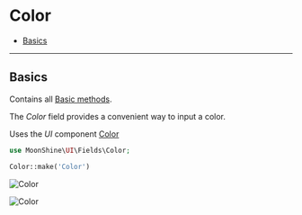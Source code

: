 # Color

- [Basics](#basics)

---

<a name="basics"></a>
## Basics

Contains all [Basic methods](/docs/{{version}}/fields/basic-methods).

The *Color* field provides a convenient way to input a color.

Uses the *UI* component [Color](/docs/{{version}}/components/color)

```php
use MoonShine\UI\Fields\Color;

Color::make('Color')
```

![Color](https://raw.githubusercontent.com/moonshine-software/doc/3.x/resources/screenshots/color.png)

![Color](https://raw.githubusercontent.com/moonshine-software/doc/3.x/resources/screenshots/color_dark.png)
